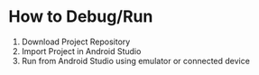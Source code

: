 # How to Debug/Run
1. Download Project Repository
2. Import Project in Android Studio
3. Run from Android Studio using emulator or connected device
